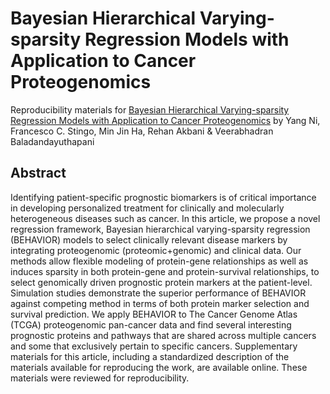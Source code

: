 # Bayesian Hierarchical Varying-sparsity Regression Models with Application to Cancer Proteogenomics

Reproducibility materials for [Bayesian Hierarchical Varying-sparsity Regression Models with Application to Cancer Proteogenomics](https://doi.org/10.1080/01621459.2018.1434529) by Yang Ni, Francesco C. Stingo, Min Jin Ha, Rehan Akbani &amp; Veerabhadran Baladandayuthapani

## Abstract

Identifying patient-specific prognostic biomarkers is of critical importance in developing personalized treatment for clinically and molecularly heterogeneous diseases such as cancer. In this article, we propose a novel regression framework, Bayesian hierarchical varying-sparsity regression (BEHAVIOR) models to select clinically relevant disease markers by integrating proteogenomic (proteomic+genomic) and clinical data. Our methods allow flexible modeling of protein-gene relationships as well as induces sparsity in both protein-gene and protein-survival relationships, to select genomically driven prognostic protein markers at the patient-level. Simulation studies demonstrate the superior performance of BEHAVIOR against competing method in terms of both protein marker selection and survival prediction. We apply BEHAVIOR to The Cancer Genome Atlas (TCGA) proteogenomic pan-cancer data and find several interesting prognostic proteins and pathways that are shared across multiple cancers and some that exclusively pertain to specific cancers. Supplementary materials for this article, including a standardized description of the materials available for reproducing the work, are available online. These materials were reviewed for reproducibility.
